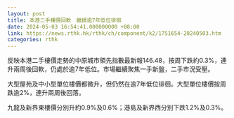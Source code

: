 ```yaml
---
layout: post
title: 本港二手樓價回軟　繼續逾7年低位徘徊
date: 2024-05-03 16:54:41.000000000 +08:00
link: https://news.rthk.hk/rthk/ch/component/k2/1751654-20240503.htm
categories: rthk
---
```


反映本港二手樓價走勢的中原城市領先指數最新報146.48，按周下跌約0.3%，連升兩周後回軟，仍處於逾7年低位。市場繼續聚焦一手新盤，二手市況受壓。

大型屋苑及中小型單位樓價都微升，但仍然在逾7年低位徘徊。大型單位樓價按周跌逾2%，連升兩周後回落。

九龍及新界東樓價分別升約0.9%及0.6%；港島及新界西分別下跌1.2%及0.3%。
